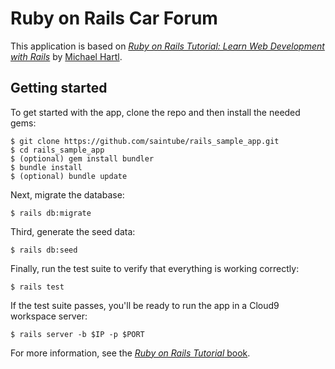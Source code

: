 # Ruby on Rails Car Forum

This application is based on
[*Ruby on Rails Tutorial:
Learn Web Development with Rails*](http://www.railstutorial.org/)
by [Michael Hartl](http://www.michaelhartl.com/).


## Getting started

To get started with the app, clone the repo and then install the needed gems:

```
$ git clone https://github.com/saintube/rails_sample_app.git
$ cd rails_sample_app
$ (optional) gem install bundler
$ bundle install
$ (optional) bundle update
```

Next, migrate the database:

```
$ rails db:migrate
```

Third, generate the seed data:

```
$ rails db:seed
```

Finally, run the test suite to verify that everything is working correctly:

```
$ rails test
```

If the test suite passes, you'll be ready to run the app in a Cloud9 workspace server:

```
$ rails server -b $IP -p $PORT
```

For more information, see the
[*Ruby on Rails Tutorial* book](http://www.railstutorial.org/book).
